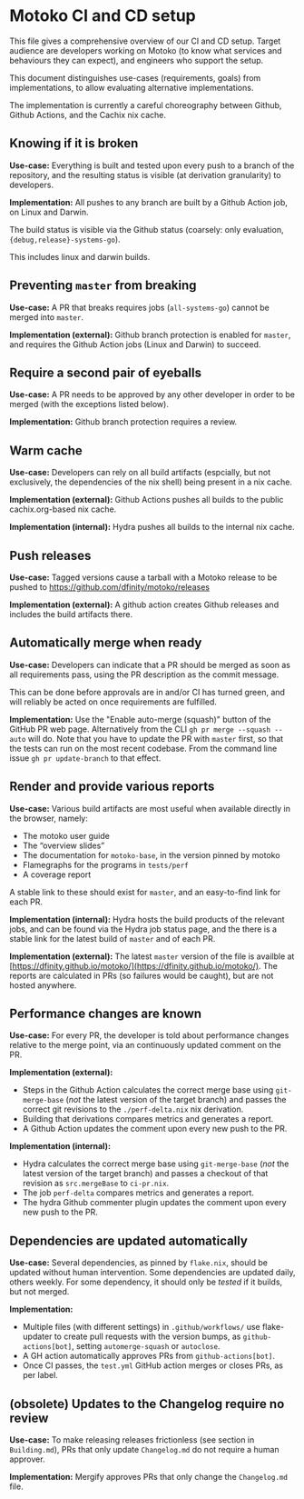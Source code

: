 Motoko CI and CD setup
======================

This file gives a comprehensive overview of our CI and CD setup. Target
audience are developers working on Motoko (to know what services and behaviours
they can expect), and engineers who support the setup.

This document distinguishes use-cases (requirements, goals) from
implementations, to allow evaluating alternative implementations.

The implementation is currently a careful choreography between Github, Github
Actions, and the Cachix nix cache.

Knowing if it is broken
-----------------------

**Use-case:**
Everything is built and tested upon every push to a branch of the repository,
and the resulting status is visible (at derivation granularity) to developers.

**Implementation:**
All pushes to any branch are built by a Github Action job, on Linux and Darwin.

The build status is visible via the Github status (coarsely: only evaluation,
`{debug,release}-systems-go`).

This includes linux and darwin builds.

Preventing `master` from breaking
---------------------------------

**Use-case:**
A PR that breaks requires jobs (`all-systems-go`) cannot be merged into `master`.

**Implementation (external):**
Github branch protection is enabled for `master`, and requires the
Github Action jobs (Linux and Darwin) to succeed.

Require a second pair of eyeballs
---------------------------------

**Use-case:**
A PR needs to be approved by any other developer in order to be merged (with
the exceptions listed below).

**Implementation:**
Github branch protection requires a review.

Warm cache
----------

**Use-case:**
Developers can rely on all build artifacts (espcially, but not exclusively, the
dependencies of the nix shell) being present in a nix cache.

**Implementation (external):**
Github Actions pushes all builds to the public cachix.org-based nix cache.

**Implementation (internal):**
Hydra pushes all builds to the internal nix cache.

Push releases
-------------

**Use-case:**
Tagged versions cause a tarball with a Motoko release to be pushed to
https://github.com/dfinity/motoko/releases

**Implementation (external):**
A github action creates Github releases and includes the build artifacts there.

Automatically merge when ready
------------------------------

**Use-case:**
Developers can indicate that a PR should be merged as soon as all requirements
pass, using the PR description as the commit message.

This can be done before approvals are in and/or CI has turned green, and will
reliably be acted on once requirements are fulfilled.

**Implementation:**
Use the "Enable auto-merge (squash)" button of the GitHub PR web page.
Alternatively from the CLI `gh pr merge --squash --auto` will do. Note that you have to update
the PR with `master` first, so that the tests can run on the most recent codebase.
From the command line issue `gh pr update-branch` to that effect.

Render and provide various reports
----------------------------------
**Use-case:**
Various build artifacts are most useful when available directly in the browser, namely:

 * The motoko user guide
 * The “overview slides”
 * The documentation for `motoko-base`, in the version pinned by motoko
 * Flamegraphs for the programs in `tests/perf`
 * A coverage report

A stable link to these should exist for `master`, and an easy-to-find link for each PR.

**Implementation (internal):**
Hydra hosts the build products of the relevant jobs, and can be found via the
Hydra job status page, and the there is a stable link for the latest build of
`master` and of each PR.

**Implementation (external):**
The latest `master` version of the file is availble at
[https://dfinity.github.io/motoko/](https://dfinity.github.io/motoko/).
The reports are calculated in PRs (so failures would be caught), but are not
hosted anywhere.

Performance changes are known
-----------------------------

**Use-case:**
For every PR, the developer is told about performance changes relative to the
merge point, via an continuously updated comment on the PR.

**Implementation (external):**
 * Steps in the Github Action calculates the correct merge base using
   `git-merge-base` (_not_ the latest version of the target branch) and passes
   the correct git revisions to the `./perf-delta.nix` nix derivation.
 * Building that derivations compares metrics and generates a report.
 * A Github Action updates the comment upon every new push to the PR.

**Implementation (internal):**
 * Hydra calculates the correct merge base using `git-merge-base` (_not_ the
   latest version of the target branch) and passes a checkout of that revision
   as `src.mergeBase` to `ci-pr.nix`.
 * The job `perf-delta` compares metrics and generates a report.
 * The hydra Github commenter plugin updates the comment upon every new push to
   the PR.

Dependencies are updated automatically
--------------------------------------

**Use-case:**
Several dependencies, as pinned by `flake.nix`, should be updated without
human intervention. Some dependencies are updated daily, others weekly. For
some dependency, it should only be _tested_ if it builds, but not merged.

**Implementation:**
 * Multiple files (with different settings) in `.github/workflows/` use
   flake-updater to create pull requests with the version bumps,
   as `github-actions[bot]`, setting `automerge-squash` or `autoclose`.
 * A GH action automatically approves PRs from `github-actions[bot]`.
 * Once CI passes, the `test.yml` GitHub action merges or closes PRs, as per label.

(obsolete) Updates to the Changelog require no review
------------------------------------------

**Use-case:**
To make releasing releases frictionless (see section in `Building.md`), PRs
that only update `Changelog.md` do not require a human approver.

**Implementation:**
Mergify approves PRs that only change the `Changelog.md` file.
